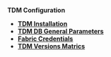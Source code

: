 <strong>TDM Configuration<strong>

<ul>
<li><a href="01_tdm_installation.md">TDM Installation</a></li>
<li><a href="02_tdmdb_general_parameters.md">TDM DB General Parameters</a></li> 
<li><a href="03_tdm_fabric_credentials.md">Fabric Credentials</a></li>
<li><a href="04_versions.md">TDM Versions Matrics</a></li> 
</ul>



